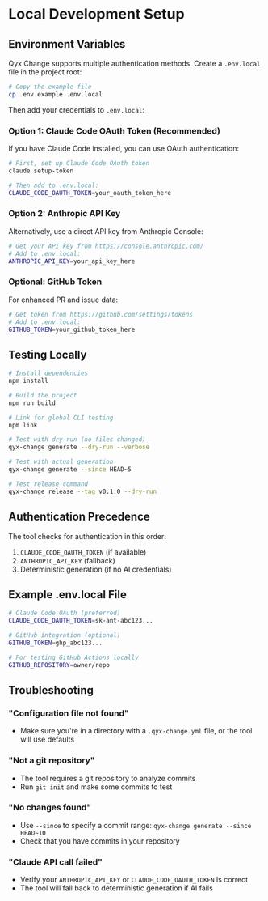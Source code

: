 # Local Development Setup

## Environment Variables

Qyx Change supports multiple authentication methods. Create a `.env.local` file in the project root:

```bash
# Copy the example file
cp .env.example .env.local
```

Then add your credentials to `.env.local`:

### Option 1: Claude Code OAuth Token (Recommended)

If you have Claude Code installed, you can use OAuth authentication:

```bash
# First, set up Claude Code OAuth token
claude setup-token

# Then add to .env.local:
CLAUDE_CODE_OAUTH_TOKEN=your_oauth_token_here
```

### Option 2: Anthropic API Key

Alternatively, use a direct API key from Anthropic Console:

```bash
# Get your API key from https://console.anthropic.com/
# Add to .env.local:
ANTHROPIC_API_KEY=your_api_key_here
```

### Optional: GitHub Token

For enhanced PR and issue data:

```bash
# Get token from https://github.com/settings/tokens
# Add to .env.local:
GITHUB_TOKEN=your_github_token_here
```

## Testing Locally

```bash
# Install dependencies
npm install

# Build the project
npm run build

# Link for global CLI testing
npm link

# Test with dry-run (no files changed)
qyx-change generate --dry-run --verbose

# Test with actual generation
qyx-change generate --since HEAD~5

# Test release command
qyx-change release --tag v0.1.0 --dry-run
```

## Authentication Precedence

The tool checks for authentication in this order:

1. `CLAUDE_CODE_OAUTH_TOKEN` (if available)
2. `ANTHROPIC_API_KEY` (fallback)
3. Deterministic generation (if no AI credentials)

## Example .env.local File

```bash
# Claude Code OAuth (preferred)
CLAUDE_CODE_OAUTH_TOKEN=sk-ant-abc123...

# GitHub integration (optional)
GITHUB_TOKEN=ghp_abc123...

# For testing GitHub Actions locally
GITHUB_REPOSITORY=owner/repo
```

## Troubleshooting

### "Configuration file not found"
- Make sure you're in a directory with a `.qyx-change.yml` file, or the tool will use defaults

### "Not a git repository"
- The tool requires a git repository to analyze commits
- Run `git init` and make some commits to test

### "No changes found"
- Use `--since` to specify a commit range: `qyx-change generate --since HEAD~10`
- Check that you have commits in your repository

### "Claude API call failed"
- Verify your `ANTHROPIC_API_KEY` or `CLAUDE_CODE_OAUTH_TOKEN` is correct
- The tool will fall back to deterministic generation if AI fails